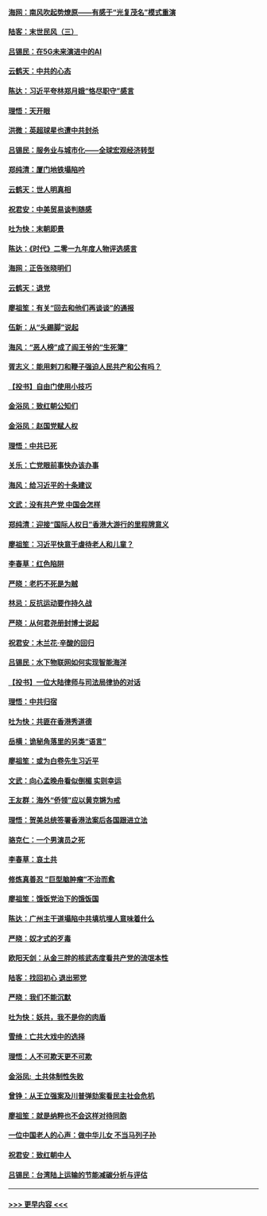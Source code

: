 #### [海网：南风吹起势燎原——有感于“光复茂名”模式重演](../pages/nsc993/n11732308.md?t=12200911) 
#### [陆客：末世民风（三）](../pages/nsc993/n11732211.md?t=12200911) 
#### [吕锡民：在5G未来演进中的AI](../pages/nsc993/n11730010.md?t=12200911) 
#### [云鹤天：中共的心态](../pages/nsc993/n11729906.md?t=12200911) 
#### [陈达：习近平夸林郑月娥“恪尽职守”感言](../pages/nsc993/n11729881.md?t=12200911) 
#### [理悟：天开眼](../pages/nsc993/n11729699.md?t=12200911) 
#### [洪微：英超球星也遭中共封杀](../pages/nsc993/n11727243.md?t=12200911) 
#### [吕锡民：服务业与城市化——全球宏观经济转型](../pages/nsc993/n11725845.md?t=12200911) 
#### [郑纯清：厦门地铁塌陷吟](../pages/nsc993/n11725813.md?t=12200911) 
#### [云鹤天：世人明真相](../pages/nsc993/n11725621.md?t=12200911) 
#### [祝君安：中美贸易谈判随感](../pages/nsc993/n11725609.md?t=12200911) 
#### [吐为快：末朝即景](../pages/nsc993/n11723365.md?t=12200911) 
#### [陈达：《时代》二零一九年度人物评选感言](../pages/nsc993/n11723337.md?t=12200911) 
#### [海网：正告张晓明们](../pages/nsc993/n11723228.md?t=12200911) 
#### [云鹤天：退党](../pages/nsc993/n11723056.md?t=12200911) 
#### [廖祖笙：有关“回去和他们再谈谈”的通报](../pages/nsc993/n11722442.md?t=12200911) 
#### [伍新：从“头踢脚”说起](../pages/nsc993/n11722429.md?t=12200911) 
#### [海风：“恶人榜”成了阎王爷的“生死簿”](../pages/nsc993/n11722272.md?t=12200911) 
#### [胥志义：能用剌刀和鞭子强迫人民共产和公有吗？](../pages/nsc993/n11720569.md?t=12200911) 
#### [【投书】自由门使用小技巧](../pages/nsc993/n11720180.md?t=12200911) 
#### [金浴凤：致红朝公知们](../pages/nsc993/n11720563.md?t=12200911) 
#### [金浴凤：赵国党赋人权](../pages/nsc993/n11720533.md?t=12200911) 
#### [理悟：中共已死](../pages/nsc993/n11720233.md?t=12200911) 
#### [关乐：亡党眼前事快办该办事](../pages/nsc993/n11719160.md?t=12200911) 
#### [海风：给习近平的十条建议](../pages/nsc993/n11717616.md?t=12200911) 
#### [文武：没有共产党 中国会怎样](../pages/nsc993/n11717584.md?t=12200911) 
#### [郑纯清：迎接“国际人权日”香港大游行的里程牌意义](../pages/nsc993/n11717417.md?t=12200911) 
#### [廖祖笙：习近平快意于虐待老人和儿童？](../pages/nsc993/n11715313.md?t=12200911) 
#### [李春草：红色陷阱](../pages/nsc993/n11715029.md?t=12200911) 
#### [严晓：老朽不死是为贼](../pages/nsc993/n11712910.md?t=12200911) 
#### [林忌：反抗运动要作持久战](../pages/nsc993/n11712623.md?t=12200911) 
#### [严晓：从何君尧册封博士说起](../pages/nsc993/n11712465.md?t=12200911) 
#### [祝君安：木兰花·辛酸的回归](../pages/nsc993/n11712381.md?t=12200911) 
#### [吕锡民：水下物联网如何实现智能海洋](../pages/nsc993/n11711158.md?t=12200911) 
#### [【投书】一位大陆律师与司法局律协的对话](../pages/nsc993/n11709675.md?t=12200911) 
#### [理悟：中共归宿](../pages/nsc993/n11710059.md?t=12200911) 
#### [吐为快：共匪在香港秀道德](../pages/nsc993/n11709979.md?t=12200911) 
#### [岳横：诡秘角落里的另类“语言”](../pages/nsc993/n11709792.md?t=12200911) 
#### [廖祖笙：或为白卷先生习近平](../pages/nsc993/n11708330.md?t=12200911) 
#### [文武：向心孟晚舟看似倒楣 实则幸运](../pages/nsc993/n11708236.md?t=12200911) 
#### [王友群：海外“侨领”应以黄克锵为戒](../pages/nsc993/n11706176.md?t=12200911) 
#### [理悟：贺美总统签署香港法案后各国跟进立法](../pages/nsc993/n11706853.md?t=12200911) 
#### [骆克仁：一个男演员之死](../pages/nsc993/n11706677.md?t=12200911) 
#### [李春草：哀土共](../pages/nsc993/n11706255.md?t=12200911) 
#### [修炼真善忍 “巨型脑肿瘤”不治而愈](../pages/nsc993/n11705340.md?t=12200911) 
#### [廖祖笙：饿饭党治下的饿饭国](../pages/nsc993/n11705085.md?t=12200911) 
#### [陈达：广州主干道塌陷中共填坑埋人意味着什么](../pages/nsc993/n11705046.md?t=12200911) 
#### [严晓：奴才式的歹毒](../pages/nsc993/n11704826.md?t=12200911) 
#### [欧阳天剑：从金三胖的核武态度看共产党的流氓本性](../pages/nsc993/n11702238.md?t=12200911) 
#### [陆客：找回初心 退出邪党](../pages/nsc993/n11702213.md?t=12200911) 
#### [严晓：我们不能沉默](../pages/nsc993/n11702110.md?t=12200911) 
#### [吐为快：妖共，我不是你的肉盾](../pages/nsc993/n11701366.md?t=12200911) 
#### [雪绮：亡共大戏中的选择](../pages/nsc993/n11699922.md?t=12200911) 
#### [理悟：人不可欺天更不可欺](../pages/nsc993/n11699657.md?t=12200911) 
#### [金浴凤:  土共体制性失败](../pages/nsc993/n11699361.md?t=12200911) 
#### [曾铮：从王立强案及川普弹劾案看民主社会危机](../pages/nsc993/n11699318.md?t=12200911) 
#### [廖祖笙：就是纳粹也不会这样对待同胞](../pages/nsc993/n11697658.md?t=12200911) 
#### [一位中国老人的心声：做中华儿女 不当马列子孙](../pages/nsc993/n11697525.md?t=12200911) 
#### [祝君安：致红朝中人](../pages/nsc993/n11697518.md?t=12200911) 
#### [吕锡民：台湾陆上运输的节能减碳分析与评估](../pages/nsc993/n11694983.md?t=12200911) 

----
#### [ >>> 更早内容 <<< ](../indexes/nsc993-earlier.md)
